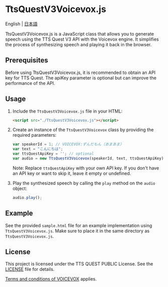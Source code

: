 # TtsQuestV3Voicevox.js

English | [日本語](./ja-TtsQuestV3Voicevox.md)

TtsQuestV3Voicevox.js is a JavaScript class that allows you to generate speech using the TTS Quest V3 API with the Voicevox engine. It simplifies the process of synthesizing speech and playing it back in the browser.

## Prerequisites

Before using TtsQuestV3Voicevox.js, it is recommended to obtain an API key for TTS Quest. The apiKey parameter is optional but can improve the performance of the API.

## Usage

1. Include the `TtsQuestV3Voicevox.js` file in your HTML:

   ```html
   <script src="./TtsQuestV3Voicevox.js"></script>
   ```

2. Create an instance of the `TtsQuestV3Voicevox` class by providing the required parameters:

   ```javascript
   var speakerId = 1; // VOICEVOX:ずんだもん（あまあま）
   var text = "こんにちは";
   var ttsQuestApiKey = ''; // optional
   var audio = new TtsQuestV3Voicevox(speakerId, text, ttsQuestApiKey);
   ```

   Note: Replace `ttsQuestApiKey` with your own API key. If you don't have an API key or want to skip it, leave it empty or undefined.

3. Play the synthesized speech by calling the `play` method on the `audio` object:

   ```javascript
   audio.play();
   ```

## Example

See the provided `sample.html` file for an example implementation using `TtsQuestV3Voicevox.js`. Make sure to place it in the same directory as `TtsQuestV3Voicevox.js`.

## License

This project is licensed under the TTS QUEST PUBLIC License. See the [LICENSE](./LICENSE) file for details.

[Terms and conditions of VOICEVOX](https://voicevox.hiroshiba.jp/term/) applies.
